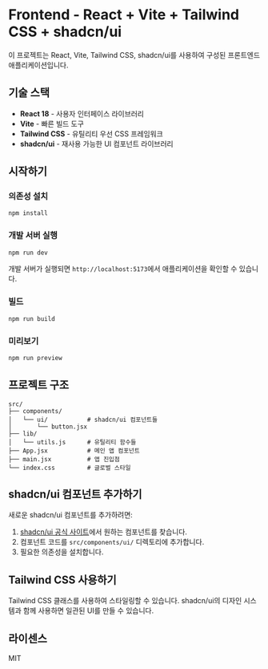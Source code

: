 # Frontend - React + Vite + Tailwind CSS + shadcn/ui

이 프로젝트는 React, Vite, Tailwind CSS, shadcn/ui를 사용하여 구성된 프론트엔드 애플리케이션입니다.

## 기술 스택

- **React 18** - 사용자 인터페이스 라이브러리
- **Vite** - 빠른 빌드 도구
- **Tailwind CSS** - 유틸리티 우선 CSS 프레임워크
- **shadcn/ui** - 재사용 가능한 UI 컴포넌트 라이브러리

## 시작하기

### 의존성 설치

```bash
npm install
```

### 개발 서버 실행

```bash
npm run dev
```

개발 서버가 실행되면 `http://localhost:5173`에서 애플리케이션을 확인할 수 있습니다.

### 빌드

```bash
npm run build
```

### 미리보기

```bash
npm run preview
```

## 프로젝트 구조

```
src/
├── components/
│   └── ui/           # shadcn/ui 컴포넌트들
│       └── button.jsx
├── lib/
│   └── utils.js      # 유틸리티 함수들
├── App.jsx           # 메인 앱 컴포넌트
├── main.jsx          # 앱 진입점
└── index.css         # 글로벌 스타일
```

## shadcn/ui 컴포넌트 추가하기

새로운 shadcn/ui 컴포넌트를 추가하려면:

1. [shadcn/ui 공식 사이트](https://ui.shadcn.com/)에서 원하는 컴포넌트를 찾습니다.
2. 컴포넌트 코드를 `src/components/ui/` 디렉토리에 추가합니다.
3. 필요한 의존성을 설치합니다.

## Tailwind CSS 사용하기

Tailwind CSS 클래스를 사용하여 스타일링할 수 있습니다. shadcn/ui의 디자인 시스템과 함께 사용하면 일관된 UI를 만들 수 있습니다.

## 라이센스

MIT
